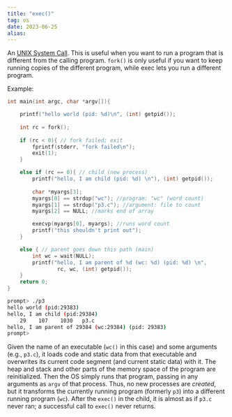 ```yaml
---
title: "exec()"
tag: os
date: 2023-06-25
alias:
---
```


An [UNIX System Call](OS/UNIX%20System%20Calls.md).
This is useful when you want to run a program that is different from the calling program.
`fork()` is only useful if you want to keep running copies of the different program, while exec lets you run a different program.

Example:
```c
int main(int argc, char *argv[]){

	printf("hello world (pid: %d)\n", (int) getpid());
	
	int rc = fork();
	
	if (rc < 0){ // fork failed; exit
		fprintf(stderr, "fork failed\n");
		exit(1);
	}

	else if (rc == 0){ // child (new process)
		printf("hello, I am child (pid: %d) \n"), (int) getpid());
		
		char *myargs[3];
		myargs[0] == strdup("wc"); //program: "wc" (word count)
		myargs[1] == strdup("p3.c"); //argument: file to count
		myargs[2] == NULL; //marks end of array

		execvp(myargs[0], myargs); //runs word count
		printf("this shouldn't print out");
	}

	else { // parent goes down this path (main)
		int wc = wait(NULL);
		printf("hello, I am parent of %d (wc: %d) (pid: %d) \n", 
				rc, wc, (int) getpid());
	}
	return 0;	
}
```
```bash
prompt> ./p3
hello world (pid:29383)
hello, I am child (pid:29384)
	29    107    1030   p3.c
hello, I am parent of 29384 (wc:29384) (pid: 29383)
prompt>
```

Given the name of an executable (`wc()` in this case) and some arguments (e.g., `p3.c`), it loads code and static data from that executable and overwrites its current code segment (and current static data) with it.
The heap and stack and other parts of the memory space of the program are reinitialized. Then the OS simply runs that program, passing in any arguments as  `argv`  of that process. Thus, no new processes are *created*, but it transforms the currently running program (formerly `p3`) into a different running program (`wc`). After the `exec()` in the child, it is almost as if `p3.c` never ran; a successful call to `exec()` never returns.